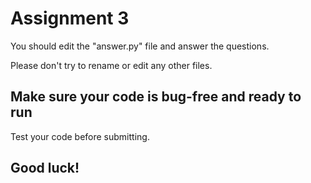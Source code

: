 # Assignment 3

You should edit the "answer.py" file and answer the questions.

Please don't try to rename or edit any other files.

## Make sure your code is bug-free and ready to run
Test your code before submitting.
## Good luck!
